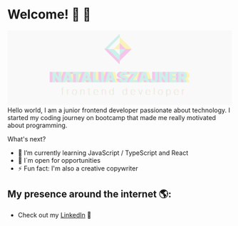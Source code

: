 
# Welcome! 👋 👋

<img src="https://raw.githubusercontent.com/nattinats/nattinats/main/nattinats.png" alt="banner that says Natalia Szajner - aspiring frontend developer">
Hello world, I am a junior frontend developer passionate about technology. 
I started my coding journey on bootcamp that made me really motivated about programming. 

What's next? 

- 🌱 I’m currently learning JavaScript / TypeScript and React
- 💬 I´m open for opportunities  
- ⚡ Fun fact: I'm also a creative copywriter

## My presence around the internet 🌎:

- Check out my <a href="https://www.linkedin.com/in/natinats/">LinkedIn</a> 💼
